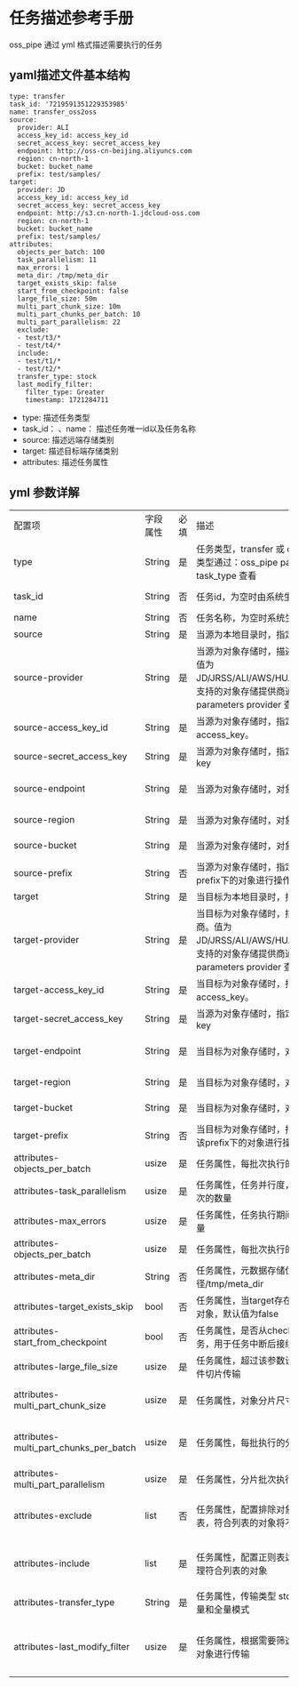 # 任务描述参考手册

oss_pipe 通过 yml 格式描述需要执行的任务

## yaml描述文件基本结构
```
type: transfer
task_id: '7219591351229353985'
name: transfer_oss2oss
source:
  provider: ALI
  access_key_id: access_key_id
  secret_access_key: secret_access_key
  endpoint: http://oss-cn-beijing.aliyuncs.com
  region: cn-north-1
  bucket: bucket_name
  prefix: test/samples/
target:
  provider: JD
  access_key_id: access_key_id
  secret_access_key: secret_access_key
  endpoint: http://s3.cn-north-1.jdcloud-oss.com
  region: cn-north-1
  bucket: bucket_name
  prefix: test/samples/
attributes:
  objects_per_batch: 100
  task_parallelism: 11
  max_errors: 1
  meta_dir: /tmp/meta_dir
  target_exists_skip: false
  start_from_checkpoint: false
  large_file_size: 50m
  multi_part_chunk_size: 10m
  multi_part_chunks_per_batch: 10
  multi_part_parallelism: 22
  exclude:
  - test/t3/*
  - test/t4/*
  include:
  - test/t1/*
  - test/t2/*
  transfer_type: stock
  last_modify_filter:
    filter_type: Greater
    timestamp: 1721284711
```
- type: 描述任务类型
- task_id： 、name：  描述任务唯一id以及任务名称
- source: 描述远端存储类别
- target: 描述目标端存储类别
- attributes: 描述任务属性

## yml 参数详解

<table>
    <tr>
	  <td >配置项</td>
	  <td>字段属性</td>
	  <td>必填</td>  
      <td>描述</td>
      <td>示例</td>   
	</tr >
    <tr>
	   <td> type </td>
	   <td>String</td>
       <td>是</td>
       <td>任务类型，transfer 或 compare，详细执行类型通过：oss_pipe  parameters task_type 查看</td>
       <td>type: transfer/compare</td>
	</tr>
     <tr>
	   <td>task_id</td>
	   <td>String</td>
       <td>否</td>
       <td>任务id，为空时由系统生成</td>
       <td>task_id: '7219552894540976129'</td>
	</tr>
    <tr>
	   <td>name</td>
	   <td>String</td>
       <td>否</td>
       <td>任务名称，为空时系统生成默认名称</td>
       <td>name: transfer_oss2oss</td>
	</tr>
    <tr>
	   <td>source</td>
	   <td>String</td>
       <td>是</td>
       <td>当源为本地目录时，指定本地目录</td>
       <td>source: /tmp/source_files</td>
	</tr>
    <tr>
	   <td>source-provider</td>
	   <td>String</td>
       <td>是</td>
       <td>当源为对象存储时，描述对象存储提供商。值为JD/JRSS/ALI/AWS/HUAWEI/COS/MINIO，支持的对象存储提供商通过oss_pipe parameters provider 查询</td>
       <td>source:<br>
        &nbsp;&nbsp;&nbsp;&nbsp;provider: AWS</td>
	</tr>
    <tr>
	   <td>source-access_key_id</td>
	   <td>String</td>
       <td>是</td>
       <td>当源为对象存储时，指定对象存储的 access_key。</td>
       <td>source:<br>
        &nbsp;&nbsp;&nbsp;&nbsp;access_key_id: xxxx</td>
	</tr>
    <tr>
	   <td>source-secret_access_key</td>
	   <td>String</td>
       <td>是</td>
       <td>当源为对象存储时，指定对象存储的 secret key</td>
       <td>source:<br>
        &nbsp;&nbsp;&nbsp;&nbsp; secret_access_key: xxxx</td>
	</tr>
    <tr>
	   <td>source-endpoint</td>
	   <td>String</td>
       <td>是</td>
       <td>当源为对象存储时，对象存储endpoint</td>
       <td>source:<br>
        &nbsp;&nbsp;&nbsp;&nbsp;endpoint: http://oss-cn-beijing.aliyuncs.com</td>
	</tr>
    <tr>
	   <td>source-region</td>
	   <td>String</td>
       <td>是</td>
       <td>当源为对象存储时，对象存储region</td>
       <td>source:<br>
        &nbsp;&nbsp;&nbsp;&nbsp;region: cn-north-1</td>
	</tr>
    <tr>
	   <td>source-bucket</td>
	   <td>String</td>
       <td>是</td>
       <td>当源为对象存储时，对象存储bucket</td>
       <td>source:<br>
        &nbsp;&nbsp;&nbsp;&nbsp;bucket: bucket_name</td>
	</tr>
    <tr>
	   <td>source-prefix</td>
	   <td>String</td>
       <td>否</td>
       <td>当源为对象存储时，指定prefix时，只对该prefix下的对象进行操作</td>
       <td>source:<br>
        &nbsp;&nbsp;&nbsp;&nbsp;prefix: source/test/prefix/</td>
	</tr>
    <tr>
	   <td>target</td>
	   <td>String</td>
       <td>是</td>
       <td>当目标为本地目录时，指定本地目录</td>
       <td>target: /tmp/target_files</td>
	</tr>
    <tr>
	   <td>target-provider</td>
	   <td>String</td>
       <td>是</td>
       <td>当目标为对象存储时，描述对象存储提供商。值为JD/JRSS/ALI/AWS/HUAWEI/COS/MINIO，支持的对象存储提供商通过oss_pipe parameters provider 查询</td>
       <td>target:<br>
        &nbsp;&nbsp;&nbsp;&nbsp;provider: AWS</td>
	</tr>
    <tr>
	   <td>target-access_key_id</td>
	   <td>String</td>
       <td>是</td>
       <td>当目标为对象存储时，指定对象存储的 access_key。</td>
       <td>target:<br>
        &nbsp;&nbsp;&nbsp;&nbsp;access_key_id: xxxx</td>
	</tr>
    <tr>
	   <td>target-secret_access_key</td>
	   <td>String</td>
       <td>是</td>
       <td>当源为对象存储时，指定对象存储的 secret key</td>
       <td>target:<br>
        &nbsp;&nbsp;&nbsp;&nbsp; secret_access_key: xxxx</td>
	</tr>
    <tr>
	   <td>target-endpoint</td>
	   <td>String</td>
       <td>是</td>
       <td>当目标为对象存储时，对象存储endpoint</td>
       <td>target:<br>
        &nbsp;&nbsp;&nbsp;&nbsp;endpoint: http://oss-cn-beijing.aliyuncs.com</td>
	</tr>
    <tr>
	   <td>target-region</td>
	   <td>String</td>
       <td>是</td>
       <td>当目标为对象存储时，对象存储region</td>
       <td>target:<br>
        &nbsp;&nbsp;&nbsp;&nbsp;region: cn-north-1</td>
	</tr>
    <tr>
	   <td>target-bucket</td>
	   <td>String</td>
       <td>是</td>
       <td>当目标为对象存储时，对象存储bucket</td>
       <td>target:<br>
        &nbsp;&nbsp;&nbsp;&nbsp;bucket: bucket_name</td>
	</tr>
    <tr>
	   <td>target-prefix</td>
	   <td>String</td>
       <td>否</td>
       <td>当目标为对象存储时，指定prefix时，只对该prefix下的对象进行操作</td>
       <td>target:<br>
        &nbsp;&nbsp;&nbsp;&nbsp;prefix: target/prefix/</td>
	</tr>
    <tr>
	   <td>attributes-objects_per_batch</td>
	   <td>usize</td>
       <td>是</td>
       <td>任务属性，每批次执行的对象数量</td>
       <td>attributes:<br>
        &nbsp;&nbsp;&nbsp;&nbsp;objects_per_batch: 100</td>
	</tr>
    <tr>
	   <td>attributes-task_parallelism</td>
	   <td>usize</td>
       <td>是</td>
       <td>任务属性，任务并行度，既同时执行任务批次的数量</td>
       <td>attributes:<br>
        &nbsp;&nbsp;&nbsp;&nbsp;task_parallelism: 16</td>
	</tr>
    <tr>
	   <td>attributes-max_errors</td>
	   <td>usize</td>
       <td>是</td>
       <td>任务属性，任务执行期间容忍的最大错误数量</td>
       <td>attributes:<br>
        &nbsp;&nbsp;&nbsp;&nbsp; max_errors: 3</td>
	</tr>
    <tr>
	   <td>attributes-objects_per_batch</td>
	   <td>usize</td>
       <td>是</td>
       <td>任务属性，每批次执行的对象数量</td>
       <td>attributes:<br>
        &nbsp;&nbsp;&nbsp;&nbsp;objects_per_batch: 100</td>
	</tr>
    <tr>
	   <td>attributes-meta_dir</td>
	   <td>String</td>
       <td>否</td>
       <td>任务属性，元数据存储位置，默认路径/tmp/meta_dir</td>
       <td>attributes:<br>
        &nbsp;&nbsp;&nbsp;&nbsp;meta_dir: /root/meta_dir</td>
	</tr>
    <tr>
	   <td>attributes-target_exists_skip</td>
	   <td>bool</td>
       <td>否</td>
       <td>任务属性，当target存在同名对象时不传送对象，默认值为false</td>
       <td>attributes:<br>
        &nbsp;&nbsp;&nbsp;&nbsp;target_exists_skip: false</td>
	</tr>
    <tr>
	   <td>attributes-start_from_checkpoint</td>
	   <td>bool</td>
       <td>否</td>
       <td>任务属性，是否从checkpoint开始执行任务，用于任务中断后接续执行，默认值false</td>
       <td>attributes:<br>
        &nbsp;&nbsp;&nbsp;&nbsp;start_from_checkpoint: true</td>
	</tr>
    <tr>
	   <td>attributes-large_file_size</td>
	   <td>usize</td>
       <td>是</td>
       <td>任务属性，超过该参数设置尺寸的文件，文件切片传输</td>
       <td>attributes:<br>
        &nbsp;&nbsp;&nbsp;&nbsp;large_file_size: 50M</td>
	</tr>
    <tr>
	   <td>attributes-multi_part_chunk_size</td>
	   <td>usize</td>
       <td>是</td>
       <td>任务属性，对象分片尺寸</td>
       <td>attributes:<br>
        &nbsp;&nbsp;&nbsp;&nbsp;multi_part_chunk_size: 10m</td>
	</tr>
    <tr>
	   <td>attributes-multi_part_chunks_per_batch</td>
	   <td>usize</td>
       <td>是</td>
       <td>任务属性，每批执行的分片数量</td>
       <td>attributes:<br>
        &nbsp;&nbsp;&nbsp;&nbsp; multi_part_chunks_per_batch: 20</td>
	</tr>
    <tr>
	   <td>attributes-multi_part_parallelism</td>
	   <td>usize</td>
       <td>是</td>
       <td>任务属性，分片批次执行的并行度</td>
       <td>attributes:<br>
        &nbsp;&nbsp;&nbsp;&nbsp;multi_part_parallelism: 8</td>
	</tr>
    <tr>
	   <td>attributes-exclude</td>
	   <td>list</td>
       <td>否</td>
       <td>任务属性，配置排除对象的正则表达式列表，符合列表的对象将不被处理</td>
       <td>attributes:<br>
        &nbsp;&nbsp;&nbsp;&nbsp;oexclude: <br>
        &nbsp;&nbsp;&nbsp;&nbsp;- test/t3/* <br>
        &nbsp;&nbsp;&nbsp;&nbsp;- test/t4/*</td>
	</tr>
    <tr>
	   <td>attributes-include</td>
	   <td>list</td>
       <td>是</td>
       <td>任务属性，配置正则表达式列表，程序只处理符合列表的对象</td>
       <td>attributes:<br>
        &nbsp;&nbsp;&nbsp;&nbsp;include: <br>
        &nbsp;&nbsp;&nbsp;&nbsp;- test/t3/* <br>
        &nbsp;&nbsp;&nbsp;&nbsp;- test/t4/*</td></td>
	</tr>
    <tr>
	   <td>attributes-transfer_type</td>
	   <td>String</td>
       <td>是</td>
       <td>任务属性，传输类型 stock/full,目前支持存量和全量模式</td>
       <td>attributes:<br>
        &nbsp;&nbsp;&nbsp;&nbsp;transfer_type: stock/full</td>
	</tr>
    <tr>
	   <td>attributes-last_modify_filter</td>
	   <td>usize</td>
       <td>是</td>
       <td>任务属性，根据需要筛选符合实际戳条件的对象进行传输</td>
       <td>attributes:<br>
        &nbsp;&nbsp;&nbsp;&nbsp;last_modify_filter: <br>
        &nbsp;&nbsp;&nbsp;&nbsp;&nbsp;&nbsp;&nbsp;&nbsp;filter_type: Greater/Less <br>
        &nbsp;&nbsp;&nbsp;&nbsp;&nbsp;&nbsp;&nbsp;&nbsp;timestamp: 1721284711</td>
	</tr>
</table>